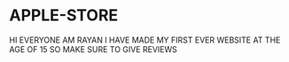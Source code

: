 # APPLE-STORE
HI EVERYONE AM RAYAN I HAVE MADE MY FIRST EVER WEBSITE AT THE AGE OF 15 SO MAKE SURE TO GIVE REVIEWS
